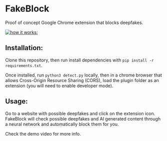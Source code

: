 # FakeBlock
Proof of concept Google Chrome extension that blocks deepfakes.

[![how it works:](https://github.com/sirmammingtonham/ai_and_society_final_proj/blob/master/demo.gif?raw=true)](https://docs.google.com/presentation/d/1CHGox3OH4PVB3Ks_ThE1JMyCckJGKKIai0LA9rffEec/edit?usp=sharing)

## Installation:
Clone this repository, then run install dependencies with ```pip install -r requirements.txt```.

Once installed, run ```python3 detect.py``` locally, then in a chrome browser that allows Cross-Origin Resource Sharing (CORS), load the plugin folder as an extension (you will need to enable developer mode).

## Usage:
Go to a website with possible deepfakes and click on the extension icon. FakeBlock will check possible deepfakes and AI generated content through a neural network and automatically block them for you.

Check the demo video for more info.
